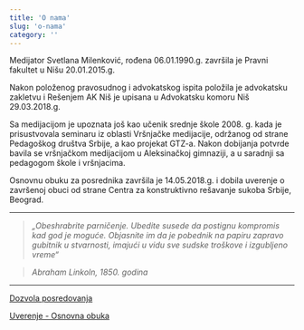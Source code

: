 ```yaml
---
title: 'O nama'
slug: 'o-nama'
category: ''
---
```


Medijator Svetlana Milenković, rođena 06.01.1990.g. završila je Pravni fakultet u Nišu 20.01.2015.g.

Nakon položenog pravosudnog i advokatskog ispita položila je advokatsku zakletvu i Rešenjem AK Niš je upisana u Advokatsku komoru Niš 29.03.2018.g.

Sa medijacijom je upoznata još kao učenik srednje škole 2008. g. kada je prisustvovala seminaru iz oblasti Vršnjačke medijacije, održanog od strane Pedagoškog društva Srbije, a kao projekat GTZ-a. Nakon dobijanja potvrde bavila se vršnjačkom medijacijom u Aleksinačkoj gimnaziji, a u saradnji sa pedagogom škole i vršnjacima.

Osnovnu obuku za posrednika završila je 14.05.2018.g. i dobila uverenje o završenoj obuci od strane Centra za konstruktivno rešavanje sukoba Srbije, Beograd.

---

> _„Obeshrabrite parničenje. Ubedite susede da postignu kompromis kad god je moguće. Objasnite im da je pobednik na papiru zapravo gubitnik u stvarnosti, imajući u vidu sve sudske troškove i izgubljeno vreme“_

> _Abraham Linkoln, 1850. godina_

---

<a href="/static/media/dozvola-posredovanja.26cd46e1.pdf" target="_blank">Dozvola posredovanja</a>

<a href="/static/media/uverenje-osnovna-obuka.8c8b2cfe.pdf" target="_blank">Uverenje - Osnovna obuka</a>